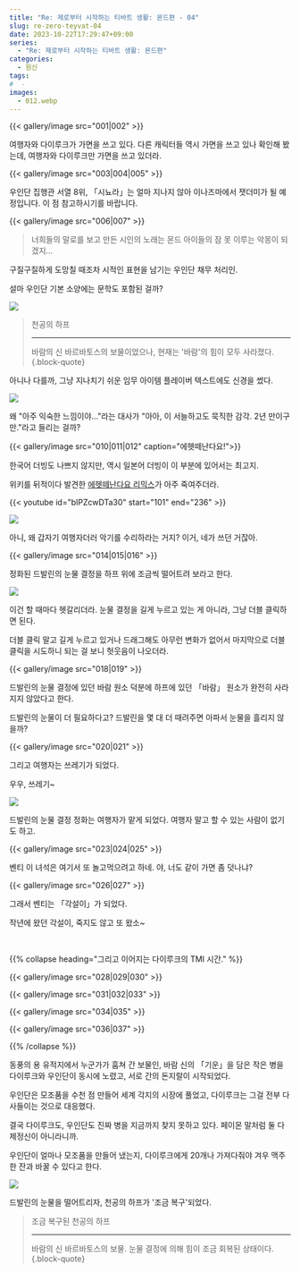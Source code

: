 ```yaml
---
title: "Re: 제로부터 시작하는 티바트 생활: 몬드편 - 04"
slug: re-zero-teyvat-04
date: 2023-10-22T17:29:47+09:00
series:
  - "Re: 제로부터 시작하는 티바트 생활: 몬드편"
categories:
  - 원신
tags:
#  - 
images:
  - 012.webp
---
```


{{< gallery/image src="001|002" >}}

여행자와 다이루크가 가면을 쓰고 있다. 다른 캐릭터들 역시 가면을 쓰고 있나 확인해 봤는데, 여행자와 다이루크만 가면을 쓰고 있더라.

{{< gallery/image src="003|004|005" >}}

우인단 집행관 서열 8위, 「시뇨라」는 얼마 지나지 않아 이나즈마에서 잿더미가 될 예정입니다. 이 점 참고하시기를 바랍니다.

{{< gallery/image src="006|007" >}}

> 너희들의 말로를 보고 만든 시인의 노래는 몬드 아이들의 잠 못 이루는 악몽이 되겠지...

구질구질하게 도망칠 때조차 시적인 표현을 남기는 우인단 채무 처리인.

설마 우인단 기본 소양에는 문학도 포함된 걸까?

![](008.webp#center)

> 천공의 하프
> ***
> 바람의 신 바르바토스의 보물이었으나, 현재는 '바람'의 힘이 모두 사라졌다.
{.block-quote}

아니나 다를까, 그냥 지나치기 쉬운 임무 아이템 플레이버 텍스트에도 신경을 썼다.

![](009.webp)

왜 "아주 익숙한 느낌이야..."라는 대사가 "아아, 이 서늘하고도 묵직한 감각. 2년 만이구만."라고 들리는 걸까?

{{< gallery/image src="010|011|012" caption="에헷떼난다요!">}}

한국어 더빙도 나쁘지 않지만, 역시 일본어 더빙이 이 부분에 있어서는 최고지.

위키를 뒤적이다 발견한 [에헷떼난다요 리믹스](https://youtu.be/bIPZcwDTa30?t=101)가 아주 죽여주더라.

{{< youtube id="bIPZcwDTa30" start="101" end="236" >}}

![](013.webp)

아니, 왜 갑자기 여행자더러 악기를 수리하라는 거지? 이거, 네가 쓰던 거잖아.

{{< gallery/image src="014|015|016" >}}

정화된 드발린의 눈물 결정을 하프 위에 조금씩 떨어트려 보라고 한다.

![](017.webp)

이건 할 때마다 헷갈리더라. 눈물 결정을 길게 누르고 있는 게 아니라, 그냥 더블 클릭하면 된다.

더블 클릭 말고 길게 누르고 있거나 드래그해도 아무런 변화가 없어서 마지막으로 더블 클릭을 시도하니 되는 걸 보니 헛웃음이 나오더라.

{{< gallery/image src="018|019" >}}

드발린의 눈물 결정에 있던 바람 원소 덕분에 하프에 있던 「바람」 원소가 완전히 사라지지 않았다고 한다.

드발린의 눈물이 더 필요하다고? 드발린을 몇 대 더 때려주면 아파서 눈물을 흘리지 않을까?

{{< gallery/image src="020|021" >}}

그리고 여행자는 쓰레기가 되었다.

우우, 쓰레기~

![](022.webp)

드발린의 눈물 결정 정화는 여행자가 맡게 되었다. 여행자 말고 할 수 있는 사람이 없기도 하고.

{{< gallery/image src="023|024|025" >}}

벤티 이 녀석은 여기서 또 놀고먹으려고 하네. 야, 너도 같이 가면 좀 덧나냐?

{{< gallery/image src="026|027" >}}

그래서 벤티는 「각설이」가 되었다.

작년에 왔던 각설이, 죽지도 않고 또 왔소~

&nbsp;

{{% collapse heading="그리고 이어지는 다이루크의 TMI 시간." %}}

{{< gallery/image src="028|029|030" >}}

{{< gallery/image src="031|032|033" >}}

{{< gallery/image src="034|035" >}}

{{< gallery/image src="036|037" >}}

{{% /collapse %}}

동풍의 용 유적지에서 누군가가 훔쳐 간 보물인, 바람 신의 「기운」을 담은 작은 병을 다이루크와 우인단이 동시에 노렸고, 서로 간의 돈지랄이 시작되었다.

우인단은 모조품을 수천 점 만들어 세계 각지의 시장에 풀었고, 다이루크는 그걸 전부 다 사들이는 것으로 대응했다.

결국 다이루크도, 우인단도 진짜 병을 지금까지 찾지 못하고 있다. 페이몬 말처럼 둘 다 제정신이 아니라니까.

우인단이 얼마나 모조품을 만들어 냈는지, 다이루크에게 20개나 가져다줘야 겨우 맥주 한 잔과 바꿀 수 있다고 한다.

![](038.webp)

드발린의 눈물을 떨어트리자, 천공의 하프가 '조금 복구'되었다.

> 조금 복구된 천공의 하프
> ***
> 바람의 신 바르바토스의 보물. 눈물 결정에 의해 힘이 조금 회복된 상태이다.
{.block-quote}
